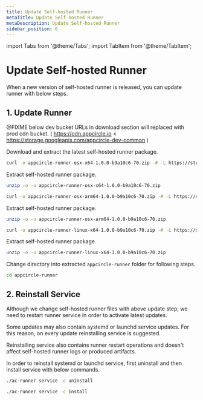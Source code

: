 ```yaml
---
title: Update Self-hosted Runner
metaTitle: Update Self-hosted Runner
metaDescription: Update Self-hosted Runner
sidebar_position: 6
---
```


import Tabs from '@theme/Tabs';
import TabItem from '@theme/TabItem';

# Update Self-hosted Runner

When a new version of self-hosted runner is released, you can update runner with below steps.

## 1. Update Runner

@FIXME below dev bucket URLs in download section will replaced with prod cdn bucket.
( https://cdn.appcircle.io < https://storage.googleapis.com/appcircle-dev-common )

Download and extract the latest self-hosted runner package.

<Tabs>
  <TabItem value="osx-x64" label="macOS x64" default>

   ```bash
curl -o appcircle-runner-osx-x64-1.0.0-b9a10c6-70.zip -# -L https://storage.googleapis.com/appcircle-dev-common/self-hosted/runner/appcircle-runner-osx-x64-1.0.0-b9a10c6-70.zip
```

Extract self-hosted runner package.

   ```bash
unzip -o -u appcircle-runner-osx-x64-1.0.0-b9a10c6-70.zip
```

  </TabItem>
  <TabItem value="osx-arm64" label="macOS arm64">

   ```bash
curl -o appcircle-runner-osx-arm64-1.0.0-b9a10c6-70.zip -# -L https://storage.googleapis.com/appcircle-dev-common/self-hosted/runner/appcircle-runner-osx-arm64-1.0.0-b9a10c6-70.zip
```

Extract self-hosted runner package.

   ```bash
unzip -o -u appcircle-runner-osx-arm64-1.0.0-b9a10c6-70.zip
```

  </TabItem>

  <TabItem value="linux-x64" label="Linux x64">

   ```bash
curl -o appcircle-runner-linux-x64-1.0.0-b9a10c6-70.zip -# -L https://storage.googleapis.com/appcircle-dev-common/self-hosted/runner/appcircle-runner-linux-x64-1.0.0-b9a10c6-70.zip
```

Extract self-hosted runner package.

   ```bash
unzip -o -u appcircle-runner-linux-x64-1.0.0-b9a10c6-70.zip
```

  </TabItem>
</Tabs>

Change directory into extracted `appcircle-runner` folder for following steps.

```bash
cd appcircle-runner
```

## 2. Reinstall Service

Although we change self-hosted runner files with above update step, we need to restart runner service in order to activate latest updates.

Some updates may also contain systemd or launchd service updates. For this reason, on every update reinstalling service is suggested.

Reinstalling service also contains runner restart operations and doesn't affect self-hosted runner logs or produced artifacts.

In order to reinstall systemd or launchd service, first uninstall and then install service with below commands.

```bash
./ac-runner service -c uninstall
```

```bash
./ac-runner service -c install
```